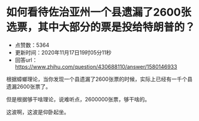 # 如何看待佐治亚州一个县遗漏了2600张选票，其中大部分的票是投给特朗普的？
- 点赞数：5364
- 更新时间：2020年11月17日19时05分11秒
- 回答url：https://www.zhihu.com/question/430688110/answer/1580146933
<body>
 <p data-pid="DGZnmL96">根据蟑螂理论，当你发现一个县遗漏了2600张票的时候，实际上已经有一千个县遗漏2600张票了。</p>
 <p data-pid="lmGpRIDv">但是根据够干啥理论，说难听点，2600000张票，够干啥的。</p>
 <p data-pid="MQiYdqZl">这波啊，这波是仰卧起坐。</p>
</body>